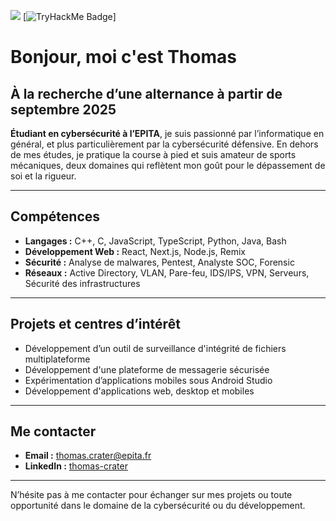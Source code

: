 ![](https://github.com/thom-cr/thom-cr/blob/main/source.gif)
[![TryHackMe Badge](https://tryhackme-badges.s3.amazonaws.com/BlackSunS3C.png)]
# Bonjour, moi c'est Thomas

## À la recherche d’une alternance à partir de septembre 2025

**Étudiant en cybersécurité à l’EPITA**, je suis passionné par l’informatique en général, et plus particulièrement par la cybersécurité défensive. En dehors de mes études, je pratique la course à pied et suis amateur de sports mécaniques, deux domaines qui reflètent mon goût pour le dépassement de soi et la rigueur.

---

## Compétences

- **Langages :** C++, C, JavaScript, TypeScript, Python, Java, Bash  
- **Développement Web :** React, Next.js, Node.js, Remix  
- **Sécurité :** Analyse de malwares, Pentest, Analyste SOC, Forensic  
- **Réseaux :** Active Directory, VLAN, Pare-feu, IDS/IPS, VPN, Serveurs, Sécurité des infrastructures  

---

## Projets et centres d’intérêt

- Développement d’un outil de surveillance d'intégrité de fichiers multiplateforme  
- Développement d'une plateforme de messagerie sécurisée  
- Expérimentation d’applications mobiles sous Android Studio  
- Développement d'applications web, desktop et mobiles  

---

## Me contacter

- **Email :** thomas.crater@epita.fr  
- **LinkedIn :** [thomas-crater](https://www.linkedin.com/in/thomas-crater)  

---

N’hésite pas à me contacter pour échanger sur mes projets ou toute opportunité dans le domaine de la cybersécurité ou du développement.

